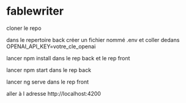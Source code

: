 # fablewriter  

  
  
cloner le repo  

dans le repertoire back créer un fichier nommé .env et coller dedans OPENAI_API_KEY=votre_cle_openai  

lancer npm install dans le rep back et le rep front  

lancer npm start dans le rep back  

lancer ng serve dans le rep front  

aller à l adresse http://localhost:4200  


